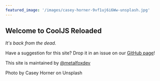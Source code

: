 ```yaml
---
featured_image: '/images/casey-horner-9vf1uj6i6Ww-unsplash.jpg'
---
```


## Welcome to CoolJS Reloaded
*It's back from the dead.*

Have a suggestion for this site? Drop it in an issue on our [GitHub page](https://github.com/metalfoxdev/cjs-reloaded)!

This site is maintained by [@metalfoxdev](https://github.com/metalfoxdev)


Photo by Casey Horner on Unsplash
